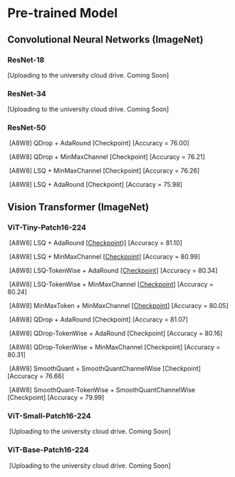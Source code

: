 # Pre-trained Model

## Convolutional Neural Networks (ImageNet)

### ResNet-18

[Uploading to the university cloud drive. Coming Soon]

### ResNet-34

[Uploading to the university cloud drive. Coming Soon]

### ResNet-50

​	[A8W8] QDrop + AdaRound [Checkpoint] [Accuracy = 76.00]

​	[A8W8] QDrop + MinMaxChannel [Checkpoint] [Accuracy = 76.21]

​	[A8W8] LSQ + MinMaxChannel [Checkpoint] [Accuracy = 76.26]	

​	[A8W8] LSQ + AdaRound [Checkpoint] [Accuracy = 75.98]

## Vision Transformer (ImageNet)

### **ViT-Tiny-Patch16-224**

​	[A8W8] LSQ + AdaRound [[Checkpoint](https://cornell.box.com/s/q2ermpeps3jc2xng9u06xeb39t4dcej7))] [Accuracy = 81.10] 

​	[A8W8] LSQ + MinMaxChannel [[Checkpoint](https://cornell.box.com/s/jp4rm1n5b6nw18fp7klq8wae8przd1km)] [Accuracy = 80.99]

​	[A8W8] LSQ-TokenWise + AdaRound [[Checkpoint](https://cornell.box.com/s/fyk9yr7dfeoin7g1duhntyt95w5fswn9)] [Accuracy = 80.34]

​	[A8W8] LSQ-TokenWise + MinMaxChannel [[Checkpoint](https://cornell.box.com/s/9eaput327il2en2syc5c7p6pao04tgag)] [Accuracy = 80.24]

​	[A8W8] MinMaxToken + MinMaxChannel [[Checkpoint](https://cornell.box.com/s/b0dhbfix3poqanr1h3oa4h5j4z34foii)] [Accuracy = 80.05]

​	[A8W8] QDrop + AdaRound [Checkpoint] [Accuracy = 81.07]

​	[A8W8] QDrop-TokenWise + AdaRound [Checkpoint] [Accuracy = 80.16]	

​	[A8W8] QDrop-TokenWise + MinMaxChannel [Checkpoint] [Accuracy = 80.31]

​	[A8W8] SmoothQuant + SmoothQuantChannelWise [Checkpoint] [Accuracy = 76.66]

​	[A8W8] SmoothQuant-TokenWise + SmoothQuantChannelWise [Checkpoint] [Accuracy = 79.99]

### **ViT-Small-Patch16-224**

​	[Uploading to the university cloud drive. Coming Soon]

### **ViT-Base-Patch16-224**

​	[Uploading to the university cloud drive. Coming Soon]

